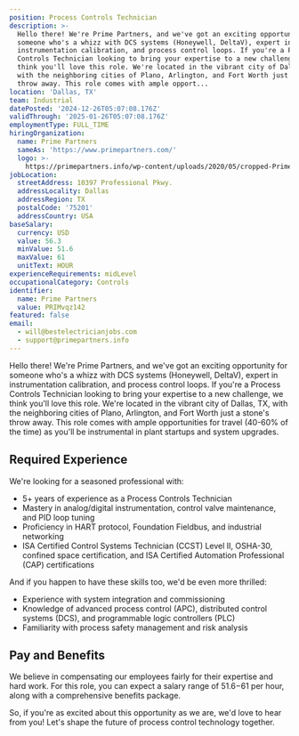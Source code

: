 ```yaml
---
position: Process Controls Technician
description: >-
  Hello there! We're Prime Partners, and we've got an exciting opportunity for
  someone who's a whizz with DCS systems (Honeywell, DeltaV), expert in
  instrumentation calibration, and process control loops. If you're a Process
  Controls Technician looking to bring your expertise to a new challenge, we
  think you'll love this role. We're located in the vibrant city of Dallas, TX,
  with the neighboring cities of Plano, Arlington, and Fort Worth just a stone's
  throw away. This role comes with ample opport...
location: 'Dallas, TX'
team: Industrial
datePosted: '2024-12-26T05:07:08.176Z'
validThrough: '2025-01-26T05:07:08.176Z'
employmentType: FULL_TIME
hiringOrganization:
  name: Prime Partners
  sameAs: 'https://www.primepartners.com/'
  logo: >-
    https://primepartners.info/wp-content/uploads/2020/05/cropped-Prime-Partners-Logo-NO-BG-1.png
jobLocation:
  streetAddress: 10397 Professional Pkwy.
  addressLocality: Dallas
  addressRegion: TX
  postalCode: '75201'
  addressCountry: USA
baseSalary:
  currency: USD
  value: 56.3
  minValue: 51.6
  maxValue: 61
  unitText: HOUR
experienceRequirements: midLevel
occupationalCategory: Controls
identifier:
  name: Prime Partners
  value: PRIMvqz142
featured: false
email:
  - will@bestelectricianjobs.com
  - support@primepartners.info
---
```




Hello there! We're Prime Partners, and we've got an exciting opportunity for someone who's a whizz with DCS systems (Honeywell, DeltaV), expert in instrumentation calibration, and process control loops. If you're a Process Controls Technician looking to bring your expertise to a new challenge, we think you'll love this role. We're located in the vibrant city of Dallas, TX, with the neighboring cities of Plano, Arlington, and Fort Worth just a stone's throw away. This role comes with ample opportunities for travel (40-60% of the time) as you'll be instrumental in plant startups and system upgrades.

## Required Experience

We're looking for a seasoned professional with:

- 5+ years of experience as a Process Controls Technician
- Mastery in analog/digital instrumentation, control valve maintenance, and PID loop tuning
- Proficiency in HART protocol, Foundation Fieldbus, and industrial networking
- ISA Certified Control Systems Technician (CCST) Level II, OSHA-30, confined space certification, and ISA Certified Automation Professional (CAP) certifications 
   
And if you happen to have these skills too, we'd be even more thrilled:

- Experience with system integration and commissioning
- Knowledge of advanced process control (APC), distributed control systems (DCS), and programmable logic controllers (PLC)
- Familiarity with process safety management and risk analysis

## Pay and Benefits

We believe in compensating our employees fairly for their expertise and hard work. For this role, you can expect a salary range of $51.6-$61 per hour, along with a comprehensive benefits package. 

So, if you're as excited about this opportunity as we are, we'd love to hear from you! Let's shape the future of process control technology together.